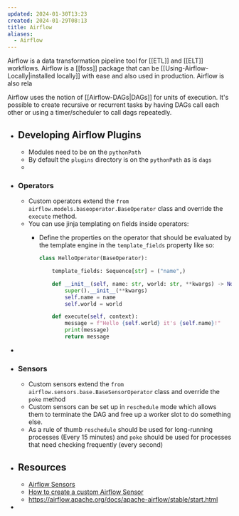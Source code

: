 ```yaml
---
updated: 2024-01-30T13:23
created: 2024-01-29T08:13
title: Airflow
aliases:
  - Airflow
---
```


Airflow is a data transformation pipeline tool for [[ETL]] and [[ELT]] workflows. Airflow is a [[foss]] package that can be [[Using-Airflow-Locally|installed locally]] with ease and also used in production.  Airflow is also rela

Airflow uses the notion of [[Airflow-DAGs|DAGs]] for units of execution. It's possible to create recursive or recurrent tasks by having DAGs call each other or using a timer/scheduler to call dags repeatedly.







- ## Developing Airflow Plugins
	- Modules need to be on the `pythonPath`
	- By default the `plugins` directory is on the `pythonPath` as is `dags`
	-
- ### Operators
	- Custom operators extend the `from airflow.models.baseoperator.BaseOperator` class and override the `execute` method.
	- You can use jinja templating on fields inside operators:
		- Define the properties on the operator that should be evaluated by the template engine in the `template_fields` property like so:
		  
		  ```python
		  class HelloOperator(BaseOperator):
		  
		      template_fields: Sequence[str] = ("name",)
		  
		      def __init__(self, name: str, world: str, **kwargs) -> None:
		          super().__init__(**kwargs)
		          self.name = name
		          self.world = world
		  
		      def execute(self, context):
		          message = f"Hello {self.world} it's {self.name}!"
		          print(message)
		          return message
		  ```
-
- ### Sensors
	- Custom sensors extend the `from airflow.sensors.base.BaseSensorOperator` class and override the `poke` method
	- Custom sensors can be set up in `reschedule` mode which allows them to terminate the DAG and free up a worker slot to do something else.
	- As a rule of thumb `reschedule` should be used for long-running processes (Every 15 minutes) and `poke` should be used for processes that need checking frequently (every second)

- ## Resources
	- [Airflow Sensors](https://airflow.apache.org/docs/apache-airflow/stable/_api/airflow/sensors/base/index.html#airflow.sensors.base.BaseSensorOperator)
	- [How to create a custom Airflow Sensor](https://archive.jamesravey.me/archive/1688721178.487017/singlefile.html)
	- https://airflow.apache.org/docs/apache-airflow/stable/start.html
-